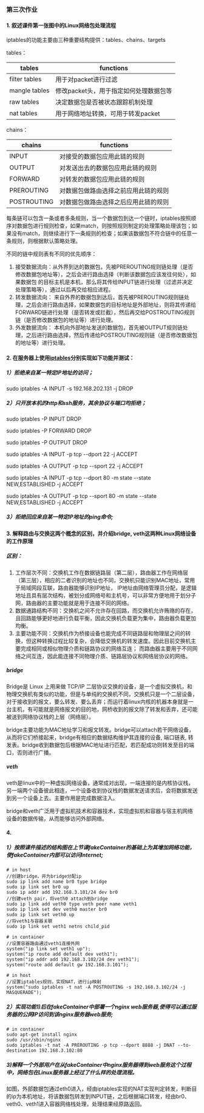 ### 第三次作业

#### 1. 叙述课件第一张图中的Linux网络包处理流程

iptables的功能主要由三种重要结构提供：tables、chains、targets   

tables：  

| tables        | functions                              |
| ------------- | -------------------------------------- |
| filter tables | 用于对packet进行过滤                   |
| mangle tables | 修改packet头，用于指定如何处理数据包等 |
| raw tables    | 决定数据包是否被状态跟踪机制处理       |
| nat tables    | 用于网络地址转换，可用于转发packet     |

chains：

| chains      | functions                            |
| ----------- | ------------------------------------ |
| INPUT       | 对接受的数据包应用此链的规则         |
| OUTPUT      | 对发送出去的数据包应用此链的规则     |
| FORWARD     | 对转发的数据包应用此链的规则         |
| PREROUTING  | 对数据包做路由选择之前应用此链的规则 |
| POSTROUTING | 对数据包做路由选择之后应用此链的规则 |

  

每条链可以包含一条或者多条规则，当一个数据包到达一个链时，iptables按照顺序对数据包进行规则检查，如果match，则按照规则制定的处理策略处理该包；如果没有match，则继续进行下一条规则的检查；如果该数据包不符合链中的任意一条规则，则根据默认策略处理。  

不同的链中规则表有不同的优先顺序：  

1. 接受数据流向：从外界到达的数据包，先被PREROUTING规则链处理（是否修改数据包地址等），之后会进行路由选择（判断该数据包应该发往何处），如果数据包 的目标主机是本机，那么将其传给INPUT链进行处理（过滤并决定处理策略等），通过以后再交给相应进程。
2. 转发数据流向： 来自外界的数据包到达后，首先被PREROUTING规则链处理，之后会进行路由选择，如果数据包的目标地址是外部地址，则将其传递给FORWARD链进行处理（是否转发或拦截），然后再交给POSTROUTING规则链（是否修改数据包的地址等）进行处理。
3. 外发数据流向： 本机向外部地址发送的数据包，首先被OUTPUT规则链处理，之后进行路由选择，然后传递给POSTROUTING规则链（是否修改数据包的地址等）进行处理。


#### 2. 在服务器上使用[iptables](http://cn.linux.vbird.org/linux_server/0250simple_firewall.php)分别实现如下功能并测试：

##### 1）拒绝来自某一特定IP地址的访问；

sudo iptables -A INPUT -s 192.168.202.131 -j DROP

##### 2）只开放本机的http和ssh服务，其余协议与端口均拒绝；

sudo iptables -P INPUT DROP

sudo iptables -P FORWARD DROP

sudo iptables -P OUTPUT DROP

sudo iptables -A INPUT -p tcp --dport 22 -j ACCEPT

sudo iptables -A OUTPUT -p tcp --sport 22 -j ACCEPT

sudo iptables -A INPUT -p tcp --dport 80 -m state --state NEW,ESTABLISHED -j ACCEPT

sudo iptables -A OUTPUT -p tcp --sport 80 -m state --state NEW,ESTABLISHED -j ACCEPT

##### 3）拒绝回应来自某一特定IP地址的ping命令;



#### 3. 解释路由与交换这两个概念的区别，并介绍bridge, veth这两种Linux网络设备的工作原理

##### 区别：  

1. 工作层次不同：交换机工作在数据链路层（第二层），路由器工作在网络层（第三层），相应的二者识别的地址也不同，交换机只能识别MAC地址，常用于局域网段互联，路由器能够识别IP地址， IP地址由网络管理员分配，是逻辑地址且具有层次结构，被划分成网络号和主机号，可以非常方便地用于划分子网，路由器的主要功能就是用于连接不同的网络。
2. 数据通路结构不同：交换机之间不允许存在回路，而交换机允许贿赂的存在，且回路能够更好地进行负载平衡，因此交换机负载更为集中，路由器负载更加均衡。
3. 主要功能不同：交换机作为桥接设备也能完成不同链路层和物理层之间的转换，但这种转换过程比较复杂，会降低交换机的转发速度。因此目前交换机主要完成相同或相似物理介质和链路协议的网络互连； 而路由器主要用于不同网络之间互连，因此能连接不同物理介质、链路层协议和网络层协议的网络。

##### bridge

Bridge是 Linux 上用来做 TCP/IP 二层协议交换的设备，是一个虚拟交换机，和物理交换机有类似的功能，但是与单纯的交换机不同，交换机只是一个二层设备，对于接收到的报文，要么转发、要么丢弃；而运行着linux内核的机器本身就是一台主机，有可能就是网络报文的目的地，网桥收到的报文除了转发和丢弃，还可能被送到网络协议栈的上层（网络层）。

bridge主要功能为MAC地址学习和报文转发。bridge可以attach若干网络设备，从而将它们桥接起来，bridge有相应的数据结构维护其连接的设备, 端口链表, 转发表。bridge收到数据包后根据MAC地址进行匹配，若匹配成功则转发至目的端口，否则进行广播。

##### veth

veth是linux中的一种虚拟网络设备，通常成对出现，一端连接的是内核协议栈，另一端两个设备彼此相连，一个设备收到协议栈的数据发送请求后，会将数据发送到另一个设备上去。主要作用是完成数据注入。

bridge和veth广泛用于虚拟机技术和容器技术，实现虚拟机和容器与宿主机网络设备的数据传输，从而能够访问外部网络。

#### 4.

##### 1）按照课件描述的结构图在上节课fakeContainer的基础上为其增加网络功能，使fakeContainer内部可以访问Internet;

```
# in host
//创建bridge，并为bridge分配ip
sudo ip link add name br0 type bridge
sudo ip link set br0 up
sudo ip addr add 192.168.3.101/24 dev br0
//创建veth pair，将veth0 attach到bridge
sudo ip link add veth0 type veth peer name veth1
sudo ip link set dev veth0 master br0
sudo ip link set veth0 up
//将veth1与容器关联
sudo ip link set veth1 netns child_pid
```

```
# in container
//设置容器路由通过veth1连接外网
system("ip link set veth1 up");
system("ip route add default dev veth1");
system("ip addr add 192.168.3.102/24 dev veth1");
system("route add default gw 192.168.3.101");
```





```
# in host
//设置iptables规则，实现NAT，进行ip映射
system("sudo iptables -t nat -A POSTROUTING -s 192.168.3.102/24 -j MASQUERADE");
```





##### 2）实现功能1)后在fakeContainer中部署一个nginx web服务器,使得可以通过服务器的公网IP访问到该nginx服务器web服务;

```
# in container
sudo apt-get install nginx
sudo /usr/sbin/nginx
sudo iptables -t nat -A PREROUTING -p tcp --dport 8888 -j DNAT --to-destination 192.168.3.102:80
```





##### 3)解释一个外部用户在从fakeContainer中nginx服务器得到web服务这个过程中，网络包在Linux服务器上经过了什么样的处理流程。



如图，外部数据包通过eth0进入，经由iptables实现的NAT实现判定转发，判断目的ip为本机地址，将该数据包转发到INPUT链，之后根据端口转发，经由br0、veth0、veth1进入容器网络栈处理，处理结果经原路返回。